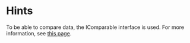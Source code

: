 # Hints

To be able to compare data, the IComparable interface is used.
For more information, see [this page](<https://msdn.microsoft.com/en-us/library/system.icomparable(v=vs.110).aspx>).
